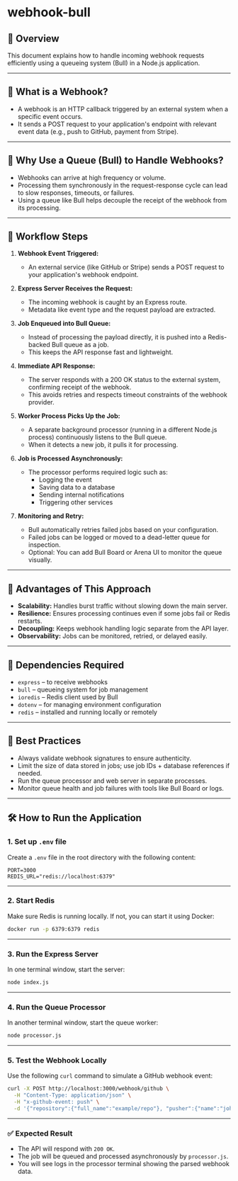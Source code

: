 
# webhook-bull

## 📌 Overview

This document explains how to handle incoming webhook requests efficiently using a queueing system (Bull) in a Node.js application.

---

## 📌 What is a Webhook?

- A webhook is an HTTP callback triggered by an external system when a specific event occurs.
- It sends a POST request to your application's endpoint with relevant event data (e.g., push to GitHub, payment from Stripe).

---

## 📌 Why Use a Queue (Bull) to Handle Webhooks?

- Webhooks can arrive at high frequency or volume.
- Processing them synchronously in the request-response cycle can lead to slow responses, timeouts, or failures.
- Using a queue like Bull helps decouple the receipt of the webhook from its processing.

---

## 📌 Workflow Steps

1. **Webhook Event Triggered:**
   - An external service (like GitHub or Stripe) sends a POST request to your application's webhook endpoint.

2. **Express Server Receives the Request:**
   - The incoming webhook is caught by an Express route.
   - Metadata like event type and the request payload are extracted.

3. **Job Enqueued into Bull Queue:**
   - Instead of processing the payload directly, it is pushed into a Redis-backed Bull queue as a job.
   - This keeps the API response fast and lightweight.

4. **Immediate API Response:**
   - The server responds with a 200 OK status to the external system, confirming receipt of the webhook.
   - This avoids retries and respects timeout constraints of the webhook provider.

5. **Worker Process Picks Up the Job:**
   - A separate background processor (running in a different Node.js process) continuously listens to the Bull queue.
   - When it detects a new job, it pulls it for processing.

6. **Job is Processed Asynchronously:**
   - The processor performs required logic such as:
     - Logging the event
     - Saving data to a database
     - Sending internal notifications
     - Triggering other services

7. **Monitoring and Retry:**
   - Bull automatically retries failed jobs based on your configuration.
   - Failed jobs can be logged or moved to a dead-letter queue for inspection.
   - Optional: You can add Bull Board or Arena UI to monitor the queue visually.

---

## 📌 Advantages of This Approach

- **Scalability:** Handles burst traffic without slowing down the main server.
- **Resilience:** Ensures processing continues even if some jobs fail or Redis restarts.
- **Decoupling:** Keeps webhook handling logic separate from the API layer.
- **Observability:** Jobs can be monitored, retried, or delayed easily.

---

## 📌 Dependencies Required

- `express` – to receive webhooks
- `bull` – queueing system for job management
- `ioredis` – Redis client used by Bull
- `dotenv` – for managing environment configuration
- `redis` – installed and running locally or remotely

---

## 📌 Best Practices

- Always validate webhook signatures to ensure authenticity.
- Limit the size of data stored in jobs; use job IDs + database references if needed.
- Run the queue processor and web server in separate processes.
- Monitor queue health and job failures with tools like Bull Board or logs.

---

## 🛠️ How to Run the Application

### 1. Set up `.env` file

Create a `.env` file in the root directory with the following content:

```
PORT=3000
REDIS_URL="redis://localhost:6379"
```

---

### 2. Start Redis

Make sure Redis is running locally. If not, you can start it using Docker:

```bash
docker run -p 6379:6379 redis
```

---

### 3. Run the Express Server

In one terminal window, start the server:

```bash
node index.js
```

---

### 4. Run the Queue Processor

In another terminal window, start the queue worker:

```bash
node processor.js
```

---

### 5. Test the Webhook Locally

Use the following `curl` command to simulate a GitHub webhook event:

```bash
curl -X POST http://localhost:3000/webhook/github \
  -H "Content-Type: application/json" \
  -H "x-github-event: push" \
  -d '{"repository":{"full_name":"example/repo"}, "pusher":{"name":"john"}, "head_commit":{"message":"Initial commit"}}'
```

---

### ✅ Expected Result

- The API will respond with `200 OK`.
- The job will be queued and processed asynchronously by `processor.js`.
- You will see logs in the processor terminal showing the parsed webhook data.
